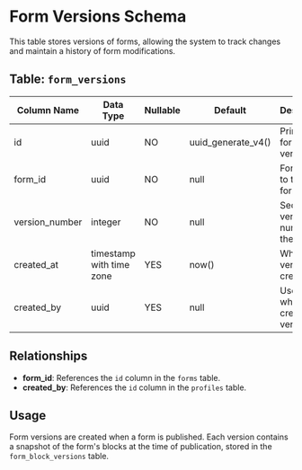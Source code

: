 # Form Versions Schema

This table stores versions of forms, allowing the system to track changes and maintain a history of form modifications.

## Table: `form_versions`

| Column Name | Data Type | Nullable | Default | Description |
|-------------|-----------|----------|---------|-------------|
| id | uuid | NO | uuid_generate_v4() | Primary key for the form version |
| form_id | uuid | NO | null | Foreign key to the forms table |
| version_number | integer | NO | null | Sequential version number for the form |
| created_at | timestamp with time zone | YES | now() | When the version was created |
| created_by | uuid | YES | null | User ID who created this version |

## Relationships

- **form_id**: References the `id` column in the `forms` table.
- **created_by**: References the `id` column in the `profiles` table.

## Usage

Form versions are created when a form is published. Each version contains a snapshot of the form's blocks at the time of publication, stored in the `form_block_versions` table.
